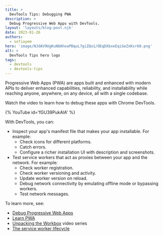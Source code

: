 ```yaml
---
title: >
  DevTools Tips: Debugging PWA
description: >
  Debug Progressive Web Apps with DevTools.
layout: 'layouts/blog-post.njk'
date: 2023-01-26
authors:
  - sofiayem
hero: 'image/NJdAV9UgKuN8AhoaPBquL7giZQo1/OEqDXbxeEqiGeZnKxr60.png'
alt: >
  DevTools Tips hero logo
tags:
  - devtools
  - devtools-tips
---
```


Progressive Web Apps (PWA) are apps built and enhanced with modern APIs to deliver enhanced capabilities, reliability, and installability while reaching anyone, anywhere, on any device, all with a single codebase.

Watch the video to learn how to debug these apps with Chrome DevTools.

{% YouTube id='fGU39PukAlA' %}

With DevTools, you can:

- Inspect your app's manifest file that makes your app installable. For example:
  - Check icons for different platforms.
  - Catch errors.
  - Configure a richer installation UI with description and screenshots.
- Test service workers that act as proxies between your app and the network. For example:
  - Check worker registration.
  - Check worker versioning and activity.
  - Update worker version on reload.
  - Debug network connectivity by emulating offline mode or bypassing workers.
  - Test network messages.

To learn more, see:

- [Debug Progressive Web Apps](/docs/devtools/progressive-web-apps/)
- [Learn PWA](https://web.dev/learn/pwa/)
- [Unpacking the Workbox](https://www.youtube.com/playlist?list=PLNYkxOF6rcIC3BwCw--jvZNN7obH4QUlH) video series
- [The service worker lifecycle](https://web.dev/service-worker-lifecycle/)